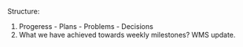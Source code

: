 Structure:
1. Progeress - Plans - Problems - Decisions
2. What we have achieved towards weekly milestones? WMS update.
